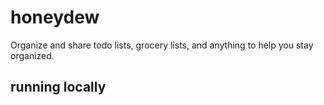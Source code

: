 # honeydew

Organize and share todo lists, grocery lists, and anything to help you stay organized.

## running locally
